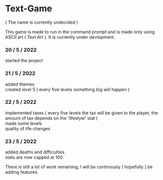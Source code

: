 # Text-Game

( The name is currently undecided )

This game is made to run in the command prompt and is made only using ASCII art ( Text Art ).
It is currently under devlopment.

### 20 / 5 / 2022

started the project

### 21 / 5 / 2022

added themes <br>
created level 5 ( every five levels something big will happen )

### 22 / 5 / 2022

implemented taxes ( every five levels the tax will be given to the player, the amount of tax depends on the 'lifestyle' stat ) <br>
made some levels <br>
quality of life changes 

### 23 / 5 / 2022

added deaths and difficulties <br>
stats are now capped at 100 <br>

There is still a lot of work remaining, I will be continously ( hopefully ) be adding features.
